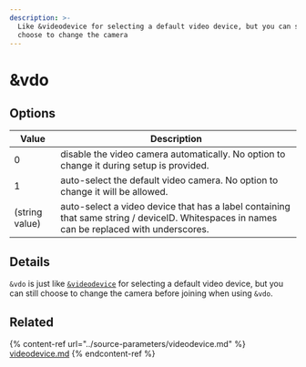 ```yaml
---
description: >-
  Like &videodevice for selecting a default video device, but you can still
  choose to change the camera
---
```


# \&vdo

## Options

| Value          | Description                                                                                                                                |
| -------------- | ------------------------------------------------------------------------------------------------------------------------------------------ |
| 0              | disable the video camera automatically. No option to change it during setup is provided.                                                   |
| 1              | auto-select the default video camera. No option to change it will be allowed.                                                              |
| (string value) | auto-select a video device that has a label containing that same string / deviceID. Whitespaces in names can be replaced with underscores. |

## Details

`&vdo` is just like [`&videodevice`](../source-parameters/videodevice.md) for selecting a default video device, but you can still choose to change the camera before joining when using `&vdo`.

## Related

{% content-ref url="../source-parameters/videodevice.md" %}
[videodevice.md](../source-parameters/videodevice.md)
{% endcontent-ref %}

